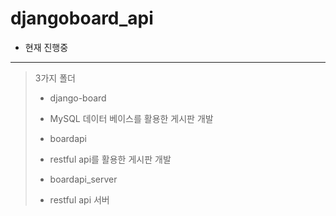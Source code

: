 # djangoboard_api

* 현재 진행중

---

> 3가지 폴더
>
>* django-board
>- MySQL 데이터 베이스를 활용한 게시판 개발
>
>* boardapi
>- restful api를 활용한 게시판 개발
>
>* boardapi_server
>- restful api 서버
